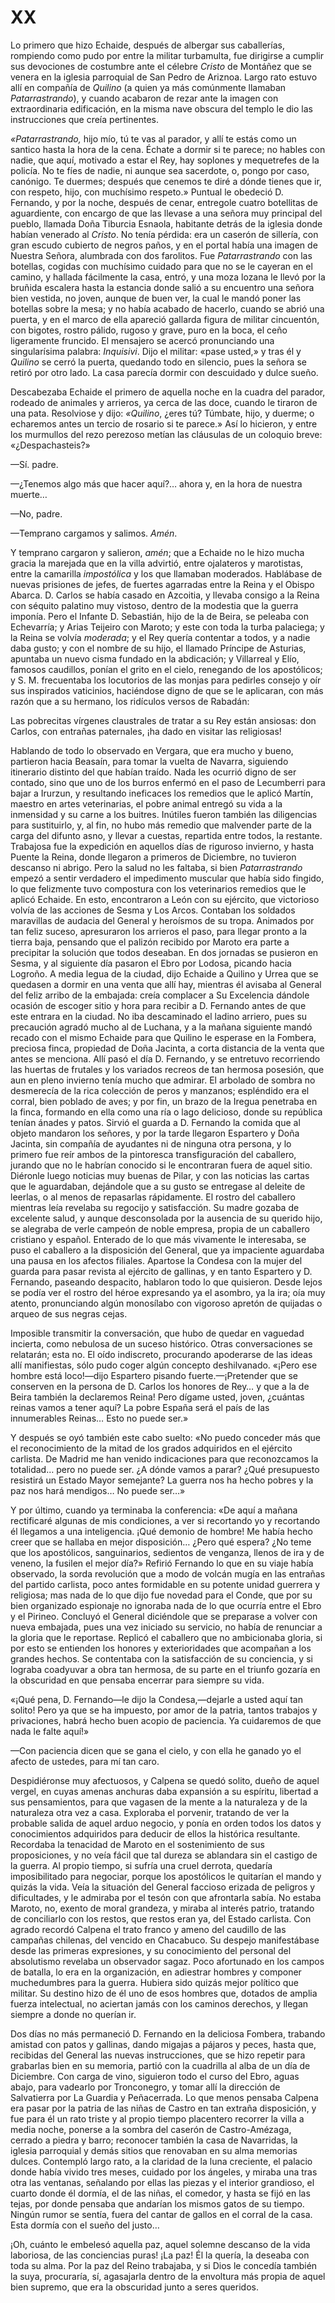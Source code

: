 # XX

Lo primero que hizo Echaide, después de albergar sus caballerías, rompiendo
como pudo por entre la militar turbamulta, fue dirigirse a cumplir sus
devociones de costumbre ante el célebre *Cristo* de Montáñez que se venera en
la iglesia parroquial de San Pedro de Ariznoa. Largo rato estuvo allí en
compañía de *Quilino* (a quien ya más comúnmente llamaban *Patarrastrando*),
y cuando acabaron de rezar ante la imagen con extraordinaria edificación, en la
misma nave obscura del templo le dio las instrucciones que creía pertinentes.

*«Patarrastrando,* hijo mío, tú te vas al parador, y allí te estás como un
santico hasta la hora de la cena. Échate a dormir si te parece; no hables con
nadie, que aquí, motivado a estar el Rey, hay soplones y mequetrefes de la
policía. No te fíes de nadie, ni aunque sea sacerdote, o, pongo por caso,
canónigo. Te duermes; después que cenemos te diré a dónde tienes que ir, con
respeto, hijo, con muchísimo respeto.» Puntual le obedeció D. Fernando, y por
la noche, después de cenar, entregole cuatro botellitas de aguardiente, con
encargo de que las llevase a una señora muy principal del pueblo, llamada Doña
Tiburcia Esnaola, habitante detrás de la iglesia donde habían venerado al
*Cristo*. No tenía pérdida: era un caserón de sillería, con gran escudo
cubierto de negros paños, y en el portal había una imagen de Nuestra Señora,
alumbrada con dos farolitos. Fue *Patarrastrando* con las botellas, cogidas con
muchísimo cuidado para que no se le cayeran en el camino, y hallada fácilmente
la casa, entró, y una moza lozana le llevó por la bruñida escalera hasta la
estancia donde salió a su encuentro una señora bien vestida, no joven, aunque
de buen ver, la cual le mandó poner las botellas sobre la mesa; y no había
acabado de hacerlo, cuando se abrió una puerta, y en el marco de ella apareció
gallarda figura de militar cincuentón, con bigotes, rostro pálido, rugoso
y grave, puro en la boca, el ceño ligeramente fruncido. El mensajero se acercó
pronunciando una singularísima palabra: *Inquisivi*. Dijo el militar: «pase
usted,» y tras él y *Quilino* se cerró la puerta, quedando todo en silencio,
pues la señora se retiró por otro lado. La casa parecía dormir con descuidado
y dulce sueño.

Descabezaba Echaide el primero de aquella noche en la cuadra del parador,
rodeado de animales y arrieros, ya cerca de las doce, cuando le tiraron de una
pata. Resolviose y dijo: *«Quilino*, ¿eres tú? Túmbate, hijo, y duerme;
o echaremos antes un tercio de rosario si te parece.» Así lo hicieron, y entre
los murmullos del rezo perezoso metían las cláusulas de un coloquio breve:
«¿Despachasteis?»

—Sí. padre.

—¿Tenemos algo más que hacer aquí?… ahora y, en la hora de nuestra muerte…

—No, padre.

—Temprano cargamos y salimos. *Amén*.

Y temprano cargaron y salieron, *amén*; que a Echaide no le hizo mucha gracia la
marejada que en la villa advirtió, entre ojalateros y marotistas, entre la
camarilla *impostólica* y los que llamaban moderados. Hablábase de nuevas
prisiones de jefes, de fuertes agarradas entre la Reina y el Obispo Abarca. D.
Carlos se había casado en Azcoitia, y llevaba consigo a la Reina con séquito
palatino muy vistoso, dentro de la modestia que la guerra imponía. Pero el
Infante D. Sebastián, hijo de la de Beira, se peleaba con Echevarría; y Arias
Teijeiro con Maroto; y este con toda la turba palaciega; y la Reina se volvía
*moderada*; y el Rey quería contentar a todos, y a nadie daba gusto; y con el
nombre de su hijo, el llamado Príncipe de Asturias, apuntaba un nuevo cisma
fundado en la abdicación; y Villarreal y Elío, famosos caudillos, ponían el
grito en el cielo, renegando de los apostólicos; y S. M. frecuentaba los
locutorios de las monjas para pedirles consejo y oír sus inspirados vaticinios,
haciéndose digno de que se le aplicaran, con más razón que a su hermano, los
ridículos versos de Rabadán:

Las pobrecitas vírgenes claustrales
de tratar a su Rey están ansiosas:
don Carlos, con entrañas paternales,
¡ha dado en visitar las religiosas!

Hablando de todo lo observado en Vergara, que era mucho y bueno, partieron
hacia Beasaín, para tomar la vuelta de Navarra, siguiendo itinerario distinto
del que habían traído. Nada les ocurrió digno de ser contado, sino que uno de
los burros enfermó en el paso de Lecumberri para bajar a Irurzun, y resultando
ineficaces los remedios que le aplicó Martín, maestro en artes veterinarias, el
pobre animal entregó su vida a la inmensidad y su carne a los buitres. Inútiles
fueron también las diligencias para sustituirlo, y, al fin, no hubo más remedio
que malvender parte de la carga del difunto asno, y llevar a cuestas, repartida
entre todos, la restante. Trabajosa fue la expedición en aquellos días de
riguroso invierno, y hasta Puente la Reina, donde llegaron a primeros de
Diciembre, no tuvieron descanso ni abrigo. Pero la salud no les faltaba, si
bien *Patarrastrando* empezó a sentir verdadero el impedimento muscular que
había sido fingido, lo que felizmente tuvo compostura con los veterinarios
remedios que le aplicó Echaide. En esto, encontraron a León con su ejército,
que victorioso volvía de las acciones de Sesma y Los Arcos. Contaban los
soldados maravillas de audacia del General y heroísmos de su tropa. Animados
por tan feliz suceso, apresuraron los arrieros el paso, para llegar pronto a la
tierra baja, pensando que el palizón recibido por Maroto era parte a precipitar
la solución que todos deseaban. En dos jornadas se pusieron en Sesma, y al
siguiente día pasaron el Ebro por Lodosa, picando hacia Logroño. A media legua
de la ciudad, dijo Echaide a Quilino y Urrea que se quedasen a dormir en una
venta que allí hay, mientras él avisaba al General del feliz arribo de la
embajada: creía complacer a Su Excelencia dándole ocasión de escoger sitio
y hora para recibir a D. Fernando antes de que este entrara en la ciudad. No
iba descaminado el ladino arriero, pues su precaución agradó mucho al de
Luchana, y a la mañana siguiente mandó recado con el mismo Echaide para que
Quilino le esperase en la Fombera, preciosa finca, propiedad de Doña Jacinta,
a corta distancia de la venta que antes se menciona. Allí pasó el día D.
Fernando, y se entretuvo recorriendo las huertas de frutales y los variados
recreos de tan hermosa posesión, que aun en pleno invierno tenía mucho que
admirar. El arbolado de sombra no desmerecía de la rica colección de peros
y manzanos; espléndido era el corral, bien poblado de aves; y por fin, un brazo
de la Iregua penetraba en la finca, formando en ella como una ría o lago
delicioso, donde su república tenían ánades y patos. Sirvió el guarda a D.
Fernando la comida que al objeto mandaron los señores, y por la tarde llegaron
Espartero y Doña Jacinta, sin compañía de ayudantes ni de ninguna otra persona,
y lo primero fue reír ambos de la pintoresca transfiguración del caballero,
jurando que no le habrían conocido si le encontraran fuera de aquel sitio.
Diéronle luego noticias muy buenas de Pilar, y con las noticias las cartas que
le aguardaban, dejándole que a su gusto se entregase al deleite de leerlas,
o al menos de repasarlas rápidamente. El rostro del caballero mientras leía
revelaba su regocijo y satisfacción. Su madre gozaba de excelente salud,
y aunque desconsolada por la ausencia de su querido hijo, se alegraba de verle
campeón de noble empresa, propia de un caballero cristiano y español. Enterado
de lo que más vivamente le interesaba, se puso el caballero a la disposición
del General, que ya impaciente aguardaba una pausa en los afectos filiales.
Apartose la Condesa con la mujer del guarda para pasar revista al ejército de
gallinas, y en tanto Espartero y D. Fernando, paseando despacito, hablaron todo
lo que quisieron. Desde lejos se podía ver el rostro del héroe expresando ya el
asombro, ya la ira; oía muy atento, pronunciando algún monosílabo con vigoroso
apretón de quijadas o arqueo de sus negras cejas.

Imposible transmitir la conversación, que hubo de quedar en vaguedad incierta,
como nebulosa de un suceso histórico. Otras conversaciones se relatarán; esta
no. El oído indiscreto, procurando apoderarse de las ideas allí manifiestas,
sólo pudo coger algún concepto deshilvanado. «¡Pero ese hombre está loco!—dijo
Espartero pisando fuerte.—¡Pretender que se conserven en la persona de D.
Carlos los honores de Rey… y que a la de Beira también la declaremos Reina!
Pero dígame usted, joven, ¿cuántas reinas vamos a tener aquí? La pobre España
será el país de las innumerables Reinas… Esto no puede ser.»

Y después se oyó también este cabo suelto: «No puedo conceder más que el
reconocimiento de la mitad de los grados adquiridos en el ejército carlista. De
Madrid me han venido indicaciones para que reconozcamos la totalidad… pero no
puede ser. ¿A dónde vamos a parar? ¿Qué presupuesto resistirá un Estado Mayor
semejante? La guerra nos ha hecho pobres y la paz nos hará mendigos… No puede
ser…»

Y por último, cuando ya terminaba la conferencia: «De aquí a mañana rectificaré
algunas de mis condiciones, a ver si recortando yo y recortando él llegamos
a una inteligencia. ¡Qué demonio de hombre! Me había hecho creer que se hallaba
en mejor disposición… ¿Pero qué espera? ¿No teme que los apostólicos,
sanguinarios, sedientos de venganza, llenos de ira y de veneno, la fusilen el
mejor día?» Refirió Fernando lo que en su viaje había observado, la sorda
revolución que a modo de volcán mugía en las entrañas del partido carlista,
poco antes formidable en su potente unidad guerrera y religiosa; mas nada de lo
que dijo fue novedad para el Conde, que por su bien organizado espionaje no
ignoraba nada de lo que ocurría entre el Ebro y el Pirineo. Concluyó el General
diciéndole que se preparase a volver con nueva embajada, pues una vez iniciado
su servicio, no había de renunciar a la gloria que le reportase. Replicó el
caballero que no ambicionaba gloria, si por esto se entienden los honores
y exterioridades que acompañan a los grandes hechos. Se contentaba con la
satisfacción de su conciencia, y si lograba coadyuvar a obra tan hermosa, de su
parte en el triunfo gozaría en la obscuridad en que pensaba encerrar para
siempre su vida.

«¡Qué pena, D. Fernando—le dijo la Condesa,—dejarle a usted aquí tan solito!
Pero ya que se ha impuesto, por amor de la patria, tantos trabajos
y privaciones, habrá hecho buen acopio de paciencia. Ya cuidaremos de que nada
le falte aquí!»

—Con paciencia dicen que se gana el cielo, y con ella he ganado yo el afecto de
ustedes, para mí tan caro.

Despidiéronse muy afectuosos, y Calpena se quedó solito, dueño de aquel vergel,
en cuyas amenas anchuras daba expansión a su espíritu, libertad a sus
pensamientos, para que vagasen de la mente a la naturaleza y de la naturaleza
otra vez a casa. Exploraba el porvenir, tratando de ver la probable salida de
aquel arduo negocio, y ponía en orden todos los datos y conocimientos
adquiridos para deducir de ellos la histórica resultante. Recordaba la
tenacidad de Maroto en el sostenimiento de sus proposiciones, y no veía fácil
que tal dureza se ablandara sin el castigo de la guerra. Al propio tiempo, si
sufría una cruel derrota, quedaría imposibilitado para negociar, porque los
apostólicos le quitarían el mando y quizás la vida. Veía la situación del
General faccioso erizada de peligros y dificultades, y le admiraba por el tesón
con que afrontarla sabía. No estaba Maroto, no, exento de moral grandeza,
y miraba al interés patrio, tratando de conciliarlo con los restos, que restos
eran ya, del Estado carlista. Con agrado recordó Calpena el trato franco
y ameno del caudillo de las campañas chilenas, del vencido en Chacabuco. Su
despejo manifestábase desde las primeras expresiones, y su conocimiento del
personal del absolutismo revelaba un observador sagaz. Poco afortunado en los
campos de batalla, lo era en la organización, en adiestrar hombres y componer
muchedumbres para la guerra. Hubiera sido quizás mejor político que militar. Su
destino hizo de él uno de esos hombres que, dotados de amplia fuerza
intelectual, no aciertan jamás con los caminos derechos, y llegan siempre
a donde no querían ir.

Dos días no más permaneció D. Fernando en la deliciosa Fombera, trabando
amistad con patos y gallinas, dando migajas a pájaros y peces, hasta que,
recibidas del General las nuevas instrucciones, que se hizo repetir para
grabarlas bien en su memoria, partió con la cuadrilla al alba de un día de
Diciembre. Con carga de vino, siguieron todo el curso del Ebro, aguas abajo,
para vadearlo por Tronconegro, y tomar allí la dirección de Salvatierra por La
Guardia y Peñacerrada. Lo que menos pensaba Calpena era pasar por la patria de
las niñas de Castro en tan extraña disposición, y fue para él un rato triste
y al propio tiempo placentero recorrer la villa a media noche, ponerse a la
sombra del caserón de Castro-Amézaga, cerrado a piedra y barro; reconocer
también la casa de Navarridas, la iglesia parroquial y demás sitios que
renovaban en su alma memorias dulces. Contempló largo rato, a la claridad de la
luna creciente, el palacio donde había vivido tres meses, cuidado por los
ángeles, y miraba una tras otra las ventanas, señalando por ellas las piezas
y el interior grandioso, el cuarto donde él dormía, el de las niñas, el
comedor, y hasta se fijó en las tejas, por donde pensaba que andarían los
mismos gatos de su tiempo. Ningún rumor se sentía, fuera del cantar de gallos
en el corral de la casa. Esta dormía con el sueño del justo…

¡Oh, cuánto le embelesó aquella paz, aquel solemne descanso de la vida
laboriosa, de las conciencias puras! ¡La paz! Él la quería, la deseaba con toda
su alma. Por la paz del Reino trabajaba, y si Dios le concedía también la suya,
procuraría, sí, agasajarla dentro de la envoltura más propia de aquel bien
supremo, que era la obscuridad junto a seres queridos.
